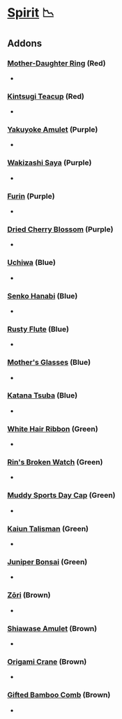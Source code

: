 # [Spirit](<https://deadbydaylight.wiki.gg/wiki/Rin_Yamaoka>) 📉

## Addons

### [Mother-Daughter Ring](<https://deadbydaylight.wiki.gg/wiki/Mother-Daughter_Ring>) (Red)

-


### [Kintsugi Teacup](<https://deadbydaylight.wiki.gg/wiki/Kintsugi_Teacup>) (Red)

-


### [Yakuyoke Amulet](<https://deadbydaylight.wiki.gg/wiki/Yakuyoke_Amulet>) (Purple)

-


### [Wakizashi Saya](<https://deadbydaylight.wiki.gg/wiki/Wakizashi_Saya>) (Purple)

-


### [Furin](<https://deadbydaylight.wiki.gg/wiki/Furin>) (Purple)

-


### [Dried Cherry Blossom](<https://deadbydaylight.wiki.gg/wiki/Dried_Cherry_Blossom>) (Purple)

-


### [Uchiwa](<https://deadbydaylight.wiki.gg/wiki/Uchiwa>) (Blue)

-


### [Senko Hanabi](<https://deadbydaylight.wiki.gg/wiki/Senko_Hanabi>) (Blue)

-


### [Rusty Flute](<https://deadbydaylight.wiki.gg/wiki/Rusty_Flute>) (Blue)

-


### [Mother's Glasses](<https://deadbydaylight.wiki.gg/wiki/Mother%27s_Glasses>) (Blue)

-


### [Katana Tsuba](<https://deadbydaylight.wiki.gg/wiki/Katana_Tsuba>) (Blue)

-


### [White Hair Ribbon](<https://deadbydaylight.wiki.gg/wiki/White_Hair_Ribbon>) (Green)

-


### [Rin's Broken Watch](<https://deadbydaylight.wiki.gg/wiki/Rin%27s_Broken_Watch>) (Green)

-


### [Muddy Sports Day Cap](<https://deadbydaylight.wiki.gg/wiki/Muddy_Sports_Day_Cap>) (Green)

-


### [Kaiun Talisman](<https://deadbydaylight.wiki.gg/wiki/Kaiun_Talisman>) (Green)

-


### [Juniper Bonsai](<https://deadbydaylight.wiki.gg/wiki/Juniper_Bonsai>) (Green)

-


### [Zōri](<https://deadbydaylight.wiki.gg/wiki/Z%C5%8Dri>) (Brown)

-


### [Shiawase Amulet](<https://deadbydaylight.wiki.gg/wiki/Shiawase_Amulet>) (Brown)

-


### [Origami Crane](<https://deadbydaylight.wiki.gg/wiki/Origami_Crane>) (Brown)

-


### [Gifted Bamboo Comb](<https://deadbydaylight.wiki.gg/wiki/Gifted_Bamboo_Comb>) (Brown)

-
